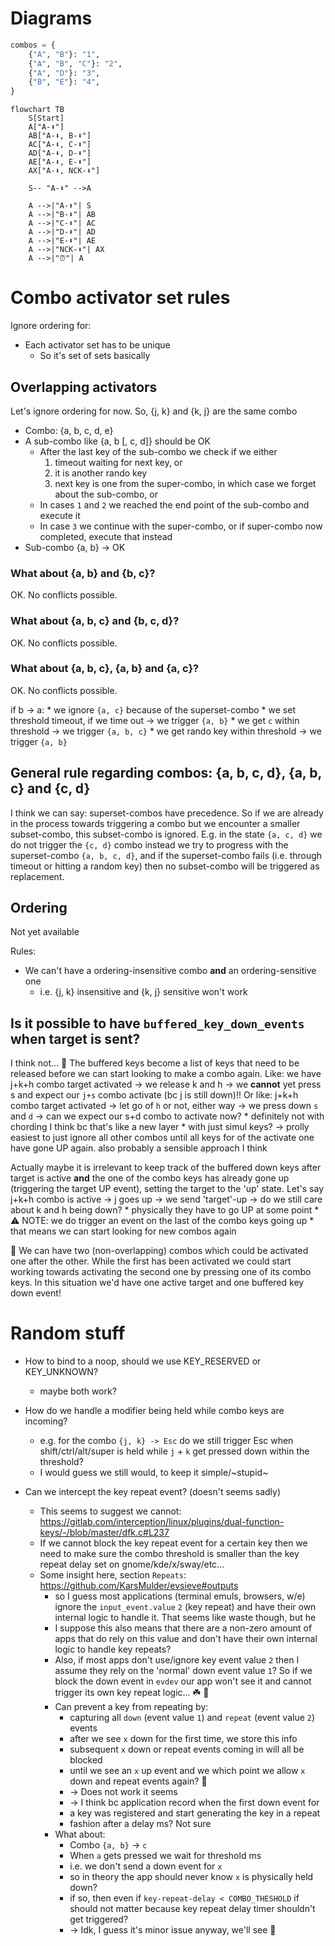 # Diagrams

```py
combos = {
    {"A", "B"}: "1",
    {"A", "B", "C"}: "2",
    {"A", "D"}: "3",
    {"B", "E"}: "4",
}
```

```mermaid
flowchart TB
    S[Start]
    A["A-⬇️"]
    AB["A-⬇️, B-⬇️"]
    AC["A-⬇️, C-⬇️"]
    AD["A-⬇️, D-⬇️"]
    AE["A-⬇️, E-⬇️"]
    AX["A-⬇️, NCK-⬇️"]

    S-- "A-⬇️" -->A

    A -->|"A-⬆️"| S
    A -->|"B-⬇️"| AB
    A -->|"C-⬇️"| AC
    A -->|"D-⬇️"| AD 
    A -->|"E-⬇️"| AE
    A -->|"NCK-⬇️"| AX
    A -->|"⏰"| A 
```


# Combo activator set rules

Ignore ordering for:

* Each activator set has to be unique
    * So it's set of sets basically

## Overlapping activators

Let's ignore ordering for now.
So, {j, k} and {k, j} are the same combo

* Combo: {a, b, c, d, e}
* A sub-combo like {a, b [, c, d]} should be OK
    * After the last key of the sub-combo we check if we either
        1. timeout waiting for next key, or
        2. it is another rando key
        3. next key is one from the super-combo, in which case we forget about the sub-combo, or
    * In cases `1` and `2` we reached the end point of the sub-combo and execute it
    * In case `3` we continue with the super-combo, or if super-combo now completed, execute that instead
* Sub-combo {a, b} -> OK

### What about {a, b} and {b, c}?

OK. No conflicts possible.

### What about {a, b, c} and {b, c, d}?

OK. No conflicts possible.

### What about {a, b, c}, {a, b} and {a, c}?

OK. No conflicts possible.

if b -> a:
    * we ignore `{a, c}` because of the superset-combo
    * we set threshold timeout, if we time out -> we trigger `{a, b}`
    * we get `c` within threshold -> we trigger `{a, b, c}`
    * we get rando key within threshold -> we trigger `{a, b}`

## General rule regarding combos: {a, b, c, d}, {a, b, c} and {c, d}

I think we can say: superset-combos have precedence.
So if we are already in the process towards triggering a combo but we encounter
a smaller subset-combo, this subset-combo is ignored.
E.g. in the state `{a, c, d}` we do not trigger the `{c, d}` combo instead we
try to progress with the superset-combo `{a, b, c, d}`, and if the
superset-combo fails (i.e. through timeout or hitting a random key) then no
subset-combo will be triggered as replacement.

## Ordering

Not yet available

Rules:
* We can't have a ordering-insensitive combo **and** an ordering-sensitive one
    * i.e. {j, k} insensitive and {k, j} sensitive won't work

## Is it possible to have `buffered_key_down_events` when target is sent?

I think not... 🤔 
The buffered keys become a list of keys that need to be released before we
can start looking to make a combo again.
Like: we have j+k+h combo target activated -> we release k and h 
    -> we **cannot** yet press s and expect our `j+s` combo activate (bc j is 
    still down)!!
Or like: j+k+h combo target activated -> let go of `h` or not, either way ->
    we press down `s` and `d` -> can we expect our s+d combo to activate now?
        * definitely not with chording I think bc that's like a new layer
        * with just simul keys? -> prolly easiest to just ignore all other
            combos until all keys for of the activate one have gone UP again.
            also probably a sensible approach I think

Actually maybe it is irrelevant to keep track of the buffered down keys after
target is active **and** the one of the combo keys has already gone up
(triggering the target UP event), setting the target to the 'up' state.
Let's say j+k+h combo is active -> j goes up -> we send 'target'-up
    -> do we still care about k and h being down?
        * physically they have to go UP at some point
        * ⚠️ NOTE: we do trigger an event on the last of the combo keys going up
            * that means we can start looking for new combos again

🚨 We can have two (non-overlapping) combos which could be activated one after the
other. While the first has been activated we could start working towards
activating the second one by pressing one of its combo keys. In this situation
we'd have one active target and one buffered key down event!

# Random stuff

* How to bind to a noop, should we use KEY_RESERVED or KEY_UNKNOWN?
    * maybe both work?
* How do we handle a modifier being held while combo keys are incoming?
    * e.g. for the combo `{j, k} -> Esc` do we still trigger Esc when shift/ctrl/alt/super is held while `j` + `k` get pressed down within the threshold?
    * I would guess we still would, to keep it simple/~stupid~

* Can we intercept the key repeat event? (doesn't seems sadly)
    * This seems to suggest we cannot: https://gitlab.com/interception/linux/plugins/dual-function-keys/-/blob/master/dfk.c#L237 
    * If we cannot block the key repeat event for a certain key then we need to make sure the combo threshold is smaller than the key repeat delay set on gnome/kde/x/sway/etc...
    * Some insight here, section `Repeats`: https://github.com/KarsMulder/evsieve#outputs
        * so I guess most applications (terminal emuls, browsers, w/e) ignore the `input_event.value` `2` (key repeat) and have their own internal logic to handle it. That seems like waste though, but he
        * I suppose this also means that there are a non-zero amount of apps that do rely on this value and don't have their own internal logic to handle key repeats?
        * Also, if most apps don't use/ignore key event value `2` then I assume they rely on the 'normal' down event value `1`? So if we block the down event in `evdev` our app won't see it and cannot trigger its own key repeat logic... ☘️ 🤔
        * Can prevent a key from repeating by:
            * capturing all `down` (event value `1`) and `repeat` (event value `2`) events
            * after we see `x` down for the first time, we store this info
            * subsequent `x` down or repeat events coming in will all be blocked
            * until we see an `x` up event and we which point we allow `x` down and repeat events again? 🙌
            * -> Does not work it seems
            * -> I think bc application record when the first down event for
            *   a key was registered and start generating the key in a repeat
            *   fashion after a delay ms? Not sure
        * What about:
            * Combo `{a, b}` -> `c`
            * When `a` gets pressed we wait for threshold ms
            * i.e. we don't send a down event for `x` 
            * so in theory the app should never know `x` is physically held down?
            * if so, then even if `key-repeat-delay < COMBO_THESHOLD` if should not matter because key repeat delay timer shouldn't get triggered?
            * -> Idk, I guess it's minor issue anyway, we'll see 🚀
